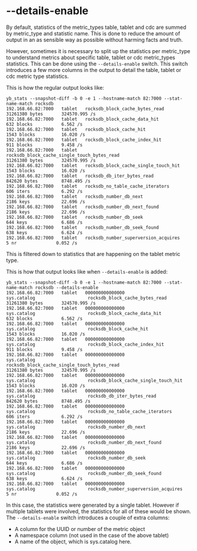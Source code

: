 # --details-enable

By default, statistics of the metric_types table, tablet and cdc are summed by metric_type and statistic name. This is done to reduce the amount of output in an as sensible way as possible without harming facts and truth.

However, sometimes it is necessary to split up the statistics per metric_type to understand metrics about specific table, tablet or cdc metric_types statistics. This can be done using the `--details-enable` switch. This switch introduces a few more columns in the output to detail the table, tablet or cdc metric type statistics.

This is how the regular output looks like:
```shell
yb_stats --snapshot-diff -b 0 -e 1 --hostname-match 82:7000 --stat-name-match rocksdb
192.168.66.82:7000   tablet   rocksdb_block_cache_bytes_read                                                31261380 bytes       324570.995 /s
192.168.66.82:7000   tablet   rocksdb_block_cache_data_hit                                                       632 blocks           6.562 /s
192.168.66.82:7000   tablet   rocksdb_block_cache_hit                                                           1543 blocks          16.020 /s
192.168.66.82:7000   tablet   rocksdb_block_cache_index_hit                                                      911 blocks           9.458 /s
192.168.66.82:7000   tablet   rocksdb_block_cache_single_touch_bytes_read                                   31261380 bytes       324570.995 /s
192.168.66.82:7000   tablet   rocksdb_block_cache_single_touch_hit                                              1543 blocks          16.020 /s
192.168.66.82:7000   tablet   rocksdb_db_iter_bytes_read                                                      842620 bytes         8748.495 /s
192.168.66.82:7000   tablet   rocksdb_no_table_cache_iterators                                                   606 iters            6.292 /s
192.168.66.82:7000   tablet   rocksdb_number_db_next                                                            2186 keys            22.696 /s
192.168.66.82:7000   tablet   rocksdb_number_db_next_found                                                      2186 keys            22.696 /s
192.168.66.82:7000   tablet   rocksdb_number_db_seek                                                             644 keys             6.686 /s
192.168.66.82:7000   tablet   rocksdb_number_db_seek_found                                                       638 keys             6.624 /s
192.168.66.82:7000   tablet   rocksdb_number_superversion_acquires                                                 5 nr               0.052 /s
```
This is filtered down to statistics that are happening on the tablet metric type.

This is how that output looks like when `--details-enable` is added:
```shell
yb_stats --snapshot-diff -b 0 -e 1 --hostname-match 82:7000 --stat-name-match rocksdb --details-enable
192.168.66.82:7000   tablet   000000000000000                 sys.catalog                    rocksdb_block_cache_bytes_read                                                31261380 bytes       324570.995 /s
192.168.66.82:7000   tablet   000000000000000                 sys.catalog                    rocksdb_block_cache_data_hit                                                       632 blocks           6.562 /s
192.168.66.82:7000   tablet   000000000000000                 sys.catalog                    rocksdb_block_cache_hit                                                           1543 blocks          16.020 /s
192.168.66.82:7000   tablet   000000000000000                 sys.catalog                    rocksdb_block_cache_index_hit                                                      911 blocks           9.458 /s
192.168.66.82:7000   tablet   000000000000000                 sys.catalog                    rocksdb_block_cache_single_touch_bytes_read                                   31261380 bytes       324570.995 /s
192.168.66.82:7000   tablet   000000000000000                 sys.catalog                    rocksdb_block_cache_single_touch_hit                                              1543 blocks          16.020 /s
192.168.66.82:7000   tablet   000000000000000                 sys.catalog                    rocksdb_db_iter_bytes_read                                                      842620 bytes         8748.495 /s
192.168.66.82:7000   tablet   000000000000000                 sys.catalog                    rocksdb_no_table_cache_iterators                                                   606 iters            6.292 /s
192.168.66.82:7000   tablet   000000000000000                 sys.catalog                    rocksdb_number_db_next                                                            2186 keys            22.696 /s
192.168.66.82:7000   tablet   000000000000000                 sys.catalog                    rocksdb_number_db_next_found                                                      2186 keys            22.696 /s
192.168.66.82:7000   tablet   000000000000000                 sys.catalog                    rocksdb_number_db_seek                                                             644 keys             6.686 /s
192.168.66.82:7000   tablet   000000000000000                 sys.catalog                    rocksdb_number_db_seek_found                                                       638 keys             6.624 /s
192.168.66.82:7000   tablet   000000000000000                 sys.catalog                    rocksdb_number_superversion_acquires                                                 5 nr               0.052 /s
```
In this case, the statistics were generated by a single tablet. However if multiple tablets were involved, the statistics for all of these would be shown.
The `--details-enable` switch introduces a couple of extra columns:
- A column for the UUID or number of the metric object
- A namespace column (not used in the case of the above tablet)
- A name of the object, which is sys.catalog here.
